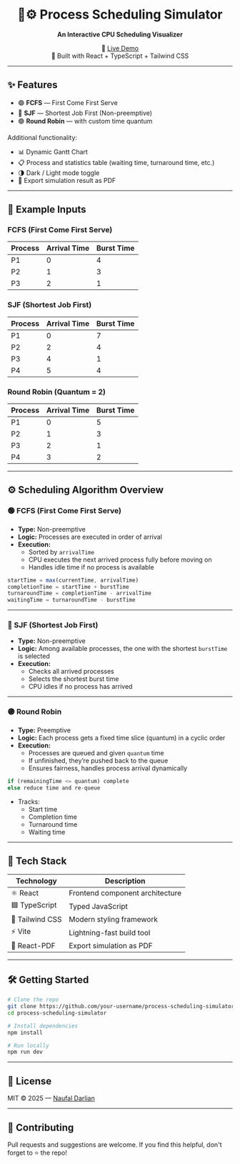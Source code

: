 <div align="center">

# 🧠⚙️ Process Scheduling Simulator  
**An Interactive CPU Scheduling Visualizer**

🔗 [Live Demo](nalusfa-schedsim.vercel.app/)  
🚀 Built with React + TypeScript + Tailwind CSS

</div>

---

## ✨ Features

- 🟢 **FCFS** — First Come First Serve  
- 🔵 **SJF** — Shortest Job First (Non-preemptive)  
- 🟣 **Round Robin** — with custom time quantum

Additional functionality:
- 📊 Dynamic Gantt Chart
- 📋 Process and statistics table (waiting time, turnaround time, etc.)
- 🌗 Dark / Light mode toggle
- 📄 Export simulation result as PDF

---

## 🧪 Example Inputs

### FCFS (First Come First Serve)

| Process | Arrival Time | Burst Time |
|---------|--------------|------------|
| P1      | 0            | 4          |
| P2      | 1            | 3          |
| P3      | 2            | 1          |

### SJF (Shortest Job First)

| Process | Arrival Time | Burst Time |
|---------|--------------|------------|
| P1      | 0            | 7          |
| P2      | 2            | 4          |
| P3      | 4            | 1          |
| P4      | 5            | 4          |

### Round Robin (Quantum = 2)

| Process | Arrival Time | Burst Time |
|---------|--------------|------------|
| P1      | 0            | 5          |
| P2      | 1            | 3          |
| P3      | 2            | 1          |
| P4      | 3            | 2          |

---

## ⚙️ Scheduling Algorithm Overview

### 🟢 FCFS (First Come First Serve)

- **Type:** Non-preemptive  
- **Logic:** Processes are executed in order of arrival  
- **Execution:**
  - Sorted by `arrivalTime`
  - CPU executes the next arrived process fully before moving on  
  - Handles idle time if no process is available

```ts
startTime = max(currentTime, arrivalTime)
completionTime = startTime + burstTime
turnaroundTime = completionTime - arrivalTime
waitingTime = turnaroundTime - burstTime
```

---

### 🔵 SJF (Shortest Job First)

- **Type:** Non-preemptive  
- **Logic:** Among available processes, the one with the shortest `burstTime` is selected  
- **Execution:**
  - Checks all arrived processes
  - Selects the shortest burst time
  - CPU idles if no process has arrived

---

### 🟣 Round Robin

- **Type:** Preemptive  
- **Logic:** Each process gets a fixed time slice (quantum) in a cyclic order  
- **Execution:**
  - Processes are queued and given `quantum` time
  - If unfinished, they’re pushed back to the queue
  - Ensures fairness, handles process arrival dynamically

```ts
if (remainingTime <= quantum) complete
else reduce time and re-queue
```

- Tracks:
  - Start time
  - Completion time
  - Turnaround time
  - Waiting time

---

## 🧰 Tech Stack

| Technology     | Description                    |
|----------------|--------------------------------|
| ⚛️ React       | Frontend component architecture |
| 🟦 TypeScript  | Typed JavaScript                |
| 🎨 Tailwind CSS| Modern styling framework        |
| ⚡ Vite        | Lightning-fast build tool       |
| 📄 React-PDF   | Export simulation as PDF        |

---

## 🛠️ Getting Started

```bash
# Clone the repo
git clone https://github.com/your-username/process-scheduling-simulator.git
cd process-scheduling-simulator

# Install dependencies
npm install

# Run locally
npm run dev
```

---

## 📄 License

MIT © 2025 — [Naufal Darlian](https://github.com/le0nxD)

---

## 🤝 Contributing

Pull requests and suggestions are welcome. If you find this helpful, don't forget to ⭐ the repo!
